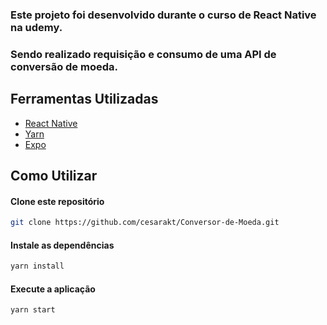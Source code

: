 ### Este projeto foi desenvolvido durante o curso de React Native na udemy.

### Sendo realizado requisição e consumo de uma API de conversão de moeda.

## Ferramentas Utilizadas

* [React Native](https://reactnative.dev/)
* [Yarn](https://yarnpkg.com/)
* [Expo](https://docs.expo.io/)

## Como Utilizar

#### Clone este repositório
```bash
git clone https://github.com/cesarakt/Conversor-de-Moeda.git
```

#### Instale as dependências
```bash
yarn install
```

#### Execute a aplicação
```bash
yarn start
```


